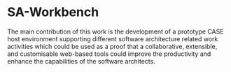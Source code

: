 # SA-Workbench
The main contribution of this work is the development of a prototype CASE host environment supporting different software architecture related work activities which could be used as a proof that a collaborative, extensible, and customisable web-based tools could improve the productivity and enhance the capabilities of the software architects.
